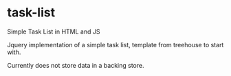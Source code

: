 # task-list
Simple Task List in HTML and JS

Jquery implementation of a simple task list, template from treehouse to start with.

Currently does not store data in a backing store.
